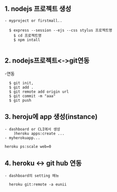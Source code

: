## 1. nodejs 프로젝트 생성
	- myproject or firstmall..
```
  $ express --session --ejs --css stylus 프로젝트명
	$ cd 프로젝트명
	$ npm intall
	
  ```
	
	
	
	
## 2. nodejs프로젝트<->git연동
-연동
  ```
	$ git init, 
	$ git add .
	$ git remote add origin url
	$ git commit -m "aaa" 
	$ git push 
```
	
	
	
## 3. heroju에 app 생성(instance)
	- dashboard or CLI에서 생성
		)heroku apps:create ...
	- myherokuapp...
	
	heroku ps:scale web=0
	
## 4. heroku <-> git hub 연동
	- dashboard의 setting 메뉴
  ```
	heroku git:remote -a eunii
  ```
